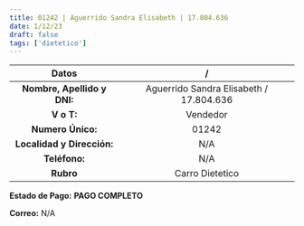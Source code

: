 ```yaml
---
title: 01242 | Aguerrido Sandra Elisabeth | 17.804.636
date: 1/12/23
draft: false
tags: ['dietetico']
---
```


|          **Datos**          |                    /                    |
|:---------------------------:|:---------------------------------------:|
| **Nombre, Apellido y DNI:** | Aguerrido Sandra Elisabeth / 17.804.636 |
|          **V o T:**         |                 Vendedor                |
|      **Numero Único:**      |                  01242                  |
|  **Localidad y Dirección:** |                   N/A                   |
|        **Teléfono:**        |                   N/A                   |
|          **Rubro**          |             Carro Dietetico             |

**Estado de Pago:** **PAGO COMPLETO**

**Correo:** N/A
